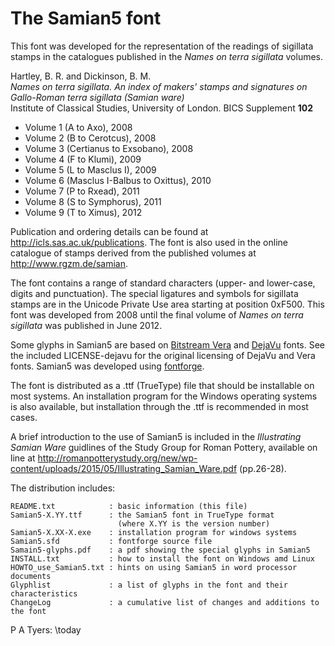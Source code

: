 The Samian5 font
================

This font was developed for the representation of the readings of
sigillata stamps in the catalogues published in the *Names on terra
sigillata* volumes.

Hartley, B. R. and Dickinson, B. M.\
*Names on terra sigillata. An index of makers' stamps and
signatures on Gallo-Roman terra sigillata (Samian ware)*\
Institute of Classical Studies, University of London.
BICS Supplement **102**

-   Volume 1 (A to Axo), 2008
-   Volume 2 (B to Cerotcus), 2008
-   Volume 3 (Certianus to Exsobano), 2008
-   Volume 4 (F to Klumi), 2009
-   Volume 5 (L to Masclus I), 2009
-   Volume 6 (Masclus I-Balbus to Oxittus), 2010
-   Volume 7 (P to Rxead), 2011
-   Volume 8 (S to Symphorus), 2011
-   Volume 9 (T to Ximus), 2012

Publication and ordering details can be found at
<http://icls.sas.ac.uk/publications>. The font is also used in the
online catalogue of stamps derived from the published volumes at
<http://www.rgzm.de/samian>.

The font contains a range of standard characters (upper- and lower-case, digits
and punctuation). The special ligatures and symbols for sigillata stamps are in
the Unicode Private Use area starting at position 0xF500. This font was 
developed from 2008 until the final volume of *Names on terra sigillata* was
published in June 2012.

Some glyphs in Samian5 are based on [Bitstream
Vera](http://www.bitstream.com/font_rendering/products/dev_fonts/vera.html)
and [DejaVu](http://dejavu.sourceforge.net/) fonts. See the included
LICENSE-dejavu for the original licensing of DejaVu and Vera fonts.
Samian5 was developed using
[fontforge](http://fontforge.sourceforge.net/).

The font is distributed as a .ttf (TrueType) file that should be
installable on most systems.  An installation program for the Windows
operating systems is also available, but installation through the .ttf
is recommended in most cases.

A brief introduction to the use of Samian5 is included in the
*Illustrating Samian Ware* guidlines of the Study Group for Roman
Pottery, available on line at
<http://romanpotterystudy.org/new/wp-content/uploads/2015/05/Illustrating_Samian_Ware.pdf>
(pp.26-28).

The distribution includes:

    README.txt            : basic information (this file)
    Samian5-X.YY.ttf      : the Samian5 font in TrueType format
	                        (where X.YY is the version number)
    Samian5-X.XX-X.exe    : installation program for windows systems						
    Samian5.sfd           : fontforge source file
    Samain5-glyphs.pdf    : a pdf showing the special glyphs in Samian5
    INSTALL.txt           : how to install the font on Windows amd Linux
    HOWTO_use_Samian5.txt : hints on using Samian5 in word processor documents
    Glyphlist             : a list of glyphs in the font and their characteristics
    ChangeLog             : a cumulative list of changes and additions to the font

P A Tyers: \today
<!--  $Id: README.md,v 1.23 2019/02/16 08:46:22 paul Exp paul $ -->

